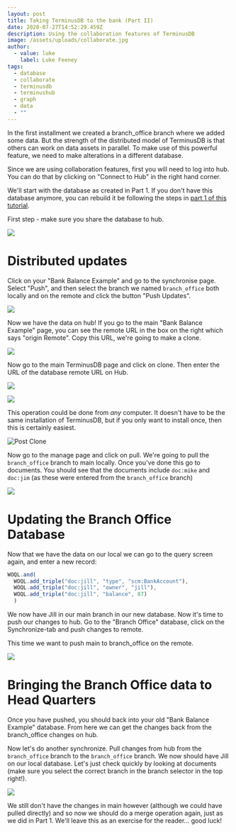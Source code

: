 ```yaml
---
layout: post
title: Taking TerminusDB to the bank (Part II)
date: 2020-07-27T14:52:29.459Z
description: Using the collaboration features of TerminusDB
image: /assets/uploads/collaborate.jpg
author:
  - value: luke
    label: Luke Feeney
tags:
  - database
  - collaborate
  - terminusdb
  - terminushub
  - graph
  - data
  - ""
---
```

In the first installment we created a branch_office branch where we added some data. But the strength of the distributed model of TerminusDB is that others can work on data assets in parallel. To make use of this powerful feature, we need to make alterations in a different database.

Since we are using collaboration features, first you will need to log into hub. You can do that by clicking on "Connect to Hub" in the right hand corner.

We'll start with the database as created in Part 1. If you don't have this database anymore, you can rebuild it be following the steps in [part 1 of this tutorial](https://terminusdb.com/blog/2020/07/27/taking-terminusdb-to-the-bank/).

First step - make sure you share the database to hub.

![](/blog/assets/uploads/upload-to-hub.jpg)

# Distributed updates

Click on your "Bank Balance Example" and go to the synchronise page. Select "Push", and then select the branch we named `branch_office` both locally and on the remote and click the button "Push Updates".

![](/blog/assets/uploads/branch-office-on-hub.jpg)

Now we have the data on hub! If you go to the main "Bank Balance Example" page, you can see the remote URL in the box on the right which says "origin Remote". Copy this URL, we're going to make a clone.

![](/blog/assets/uploads/pushed.jpg)

Now go to the main TerminusDB page and click on clone. Then enter the URL of the database remote URL on Hub. 

![](/blog/assets/uploads/clone.jpg)

![](/blog/assets/uploads/post-clone-2.jpg)

This operation could be done from *any* computer. It doesn't have to be the same installation of TerminusDB, but if you only want to install once, then this is certainly easiest.

![](/blog/assets/uploads/post-clone.jpg "Post Clone")

Now go to the manage page and click on pull. We're going to pull the `branch_office` branch to main locally. Once you've done this go to documents. You should see that the documents include `doc:mike` and `doc:jim` (as these were entered from the `branch_office` branch)

![](/blog/assets/uploads/docs-post-pull.jpg)

# Updating the Branch Office Database

Now that we have the data on our local we can go to the query screen again, and enter a new record:

```javascript
WOQL.and(
  WOQL.add_triple("doc:jill", "type", "scm:BankAccount"),
  WOQL.add_triple("doc:jill", "owner", "jill"),
  WOQL.add_triple("doc:jill", "balance", 87)
  )
```

We now have Jill in our main branch in our new database. Now it's time to push our changes to hub. Go to the "Branch Office" database, click on the Synchronize-tab and push changes to remote.

This time we want to push main to branch_office on the remote.

![](/blog/assets/uploads/post-pull-branch-office.jpg)

# Bringing the Branch Office data to Head Quarters

Once you have pushed, you should back into your old "Bank Balance Example" database. From here we can get the changes back from the branch_office changes on hub.

Now let's do another synchronize. Pull changes from hub from the `branch_office` branch to the `branch_office` branch. We now should have Jill on our local database. Let's just check quickly by looking at documents (make sure you select the correct branch in the branch selector in the top right!).

![](/blog/assets/uploads/docs-with-jill.jpg)

We still don't have the changes in main however (although we could have pulled directly) and so now we should do a merge operation again, just as we did in Part 1. We'll leave this as an exercise for the reader... good luck!